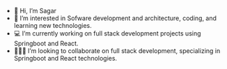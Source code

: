 - 👋 Hi, I’m Sagar
- 👀 I’m interested in Sofware development and architecture, coding, and learning new technologies.
- 💻 I’m currently working on full stack development projects using Springboot and React.
- 👨🏻‍💻 I’m looking to collaborate on full stack development, specializing in Springboot and React technologies.

<!---
iAMSagar44/iAMSagar44 is a ✨ special ✨ repository because its `README.md` (this file) appears on your GitHub profile.
You can click the Preview link to take a look at your changes.
--->

